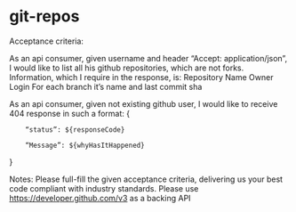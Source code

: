 # git-repos

Acceptance criteria:

As an api consumer, given username and header “Accept: application/json”, I would like to list all his github repositories, which are not forks. Information, which I require in the response, is:
Repository Name
Owner Login
For each branch it’s name and last commit sha

As an api consumer, given not existing github user, I would like to receive 404 response in such a format:
{

        “status”: ${responseCode}

        “Message”: ${whyHasItHappened}

}

Notes:
Please full-fill the given acceptance criteria, delivering us your best code compliant with industry standards.
Please use https://developer.github.com/v3 as a backing API
